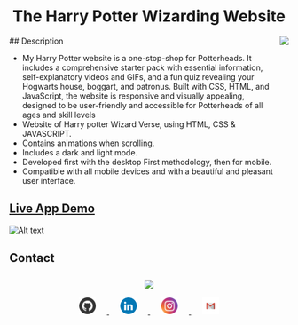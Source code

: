<h1 align="center">The Harry Potter Wizarding Website</h1>
<img src="https://github.com/Akshatjalan/HarrypotterWebsite-akshat/blob/master/assets/img/fac.png" height="250px" align="right"/>
## Description

- My Harry Potter website is a one-stop-shop for Potterheads. It includes a comprehensive starter pack with essential information, self-explanatory videos and GIFs, and a fun quiz revealing your Hogwarts house, boggart, and patronus. Built with CSS, HTML, and JavaScript, the website is responsive and visually appealing, designed to be user-friendly and accessible for Potterheads of all ages and skill levels
- Website of Harry potter Wizard Verse, using HTML, CSS & JAVASCRIPT.
- Contains animations when scrolling.
- Includes a dark and light mode.
- Developed first with the desktop First methodology, then for mobile.
- Compatible with all mobile devices and with a beautiful and pleasant user interface.

## [Live App Demo](https://akshatjalan.github.io/HarryPotter-akshat/)

![Alt text](https://github.com/Akshatjalan/HarrypotterWebsite-akshat/blob/master/assets/img/website.png?raw=true "Main Page")

## Contact

 <h3 align="center">
  <img src="https://github.com/Akshatjalan/HarrypotterWebsite-akshat/blob/master/assets/img/signature.png" height="100px" align="center"/>
</h3>
  <p align="center">

  <a href="https://github.com/Akshatjalan">
    <img src="https://github.com/Akshatjalan/akshat/blob/master/Color/Github.svg" width="30" height="30" hspace="20">
  </a>

  <a href="https://www.linkedin.com/in/akshat-jalan/">
    <img src="https://github.com/Akshatjalan/akshat/blob/master/Color/LinkedIN.svg" width="30" height="30" hspace="20">
  </a>

  <a href="https://www.instagram.com/akshatxjalan/">
    <img src="https://github.com/Akshatjalan/akshat/blob/master/Color/Instagram.svg" width="30" height="30" hspace="20">
  </a>
    <a href="mailto:jalanakshat2@gmail.com">
    <img src="https://github.com/Akshatjalan/akshat/blob/master/Color/Gmail.svg"  width="30" height="30" hspace="20">
  </a>

</p>
